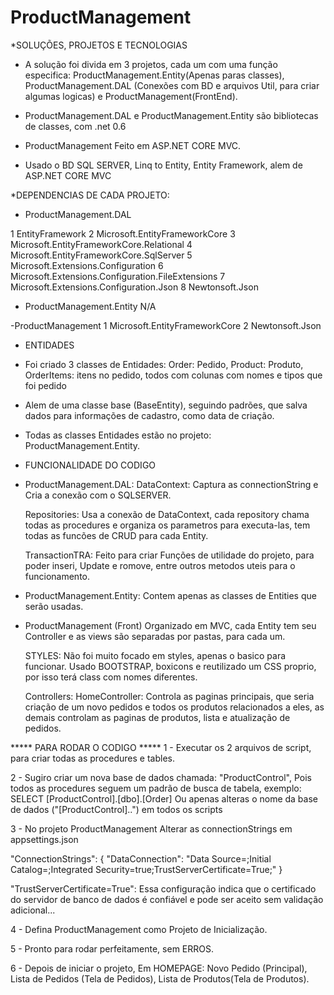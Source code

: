 # ProductManagement

*SOLUÇÕES, PROJETOS E TECNOLOGIAS

- A solução foi divida em 3 projetos, cada um com uma função especifica: ProductManagement.Entity(Apenas paras classes), ProductManagement.DAL (Conexões com BD e arquivos Util, para criar algumas logicas) e ProductManagement(FrontEnd).

- ProductManagement.DAL e ProductManagement.Entity são bibliotecas de classes, com .net 0.6

- ProductManagement Feito em ASP.NET CORE MVC.

- Usado o BD SQL SERVER, Linq to Entity, Entity Framework, alem de ASP.NET CORE MVC



*DEPENDENCIAS DE CADA PROJETO:
- ProductManagement.DAL 

1 EntityFramework
2 Microsoft.EntityFrameworkCore
3 Microsoft.EntityFrameworkCore.Relational
4 Microsoft.EntityFrameworkCore.SqlServer
5 Microsoft.Extensions.Configuration
6 Microsoft.Extensions.Configuration.FileExtensions
7 Microsoft.Extensions.Configuration.Json
8 Newtonsoft.Json

- ProductManagement.Entity 
N/A

-ProductManagement
1 Microsoft.EntityFrameworkCore
2 Newtonsoft.Json



* ENTIDADES

- Foi criado 3 classes de Entidades: Order: Pedido, Product: Produto, OrderItems: itens no pedido, todos com colunas com nomes e tipos que foi pedido

- Alem de uma classe base (BaseEntity), seguindo padrões, que salva dados para informações de cadastro, como data de criação.

- Todas as classes Entidades estão no projeto: ProductManagement.Entity.



* FUNCIONALIDADE DO CODIGO
 - ProductManagement.DAL:
	DataContext: Captura as connectionString e Cria a conexão com o SQLSERVER.

	Repositories: Usa a conexão de DataContext, cada repository chama todas as procedures e organiza os parametros para executa-las, tem todas as funcões de CRUD 	para cada Entity.

	TransactionTRA: Feito para criar Funções de utilidade do projeto, para poder inseri, Update e romove, entre outros metodos uteis para o funcionamento.

 - ProductManagement.Entity:
	Contem apenas as classes de Entities que serão usadas.

 - ProductManagement (Front)
	Organizado em MVC, cada Entity tem seu Controller e as views são separadas por pastas, para cada um.

	STYLES: Não foi muito focado em styles, apenas o basico para funcionar. Usado BOOTSTRAP, boxicons e reutilizado um CSS proprio, por isso terá class com nomes diferentes.

	Controllers: HomeController: Controla as paginas principais, que seria criação de um novo pedidos e todos os produtos relacionados a eles, as demais controlam 	as paginas de produtos, lista e atualização de pedidos.


*****  PARA RODAR O CODIGO *****
1 - Executar os 2 arquivos de script, para criar todas as procedures e tables.

2 - Sugiro criar um nova base de dados chamada: "ProductControl", Pois todos as procedures seguem um padrão de busca de tabela, exemplo: 
SELECT [ProductControl].[dbo].[Order]
Ou apenas alteras o nome da base de dados ("[ProductControl]..") em todos os scripts

3 - No projeto ProductManagement Alterar as connectionStrings em appsettings.json 

  "ConnectionStrings": {
    "DataConnection": "Data Source=;Initial Catalog=;Integrated Security=true;TrustServerCertificate=True;"
  }

"TrustServerCertificate=True": Essa configuração indica que o certificado do servidor de banco de dados é confiável e pode ser aceito sem validação adicional...


4 - Defina ProductManagement como Projeto de Inicialização.

5 - Pronto para rodar perfeitamente, sem ERROS.

6 - Depois de iniciar o projeto, Em HOMEPAGE: Novo Pedido (Principal), Lista de Pedidos (Tela de Pedidos), Lista de Produtos(Tela de Produtos).









